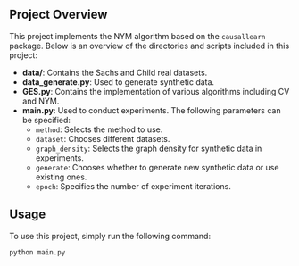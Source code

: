 ## Project Overview

This project implements the NYM algorithm based on the `causallearn` package. Below is an overview of the directories and scripts included in this project:

- **data/**: Contains the Sachs and Child real datasets.
- **data_generate.py**: Used to generate synthetic data.
- **GES.py**: Contains the implementation of various algorithms including CV and NYM.
- **main.py**: Used to conduct experiments. The following parameters can be specified:
  - `method`: Selects the method to use.
  - `dataset`: Chooses different datasets.
  - `graph_density`: Selects the graph density for synthetic data in experiments.
  - `generate`: Chooses whether to generate new synthetic data or use existing ones.
  - `epoch`: Specifies the number of experiment iterations.
## Usage

To use this project, simply run the following command:

```sh
python main.py